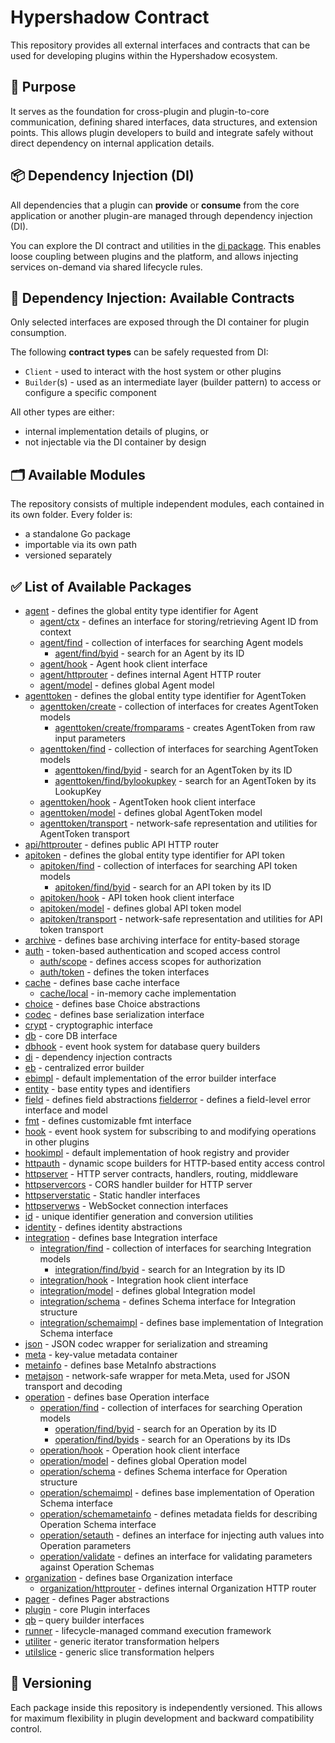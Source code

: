 # Hypershadow Contract

This repository provides all external interfaces and contracts that can be used for developing plugins within the
Hypershadow ecosystem.

## 🔌 Purpose

It serves as the foundation for cross-plugin and plugin-to-core communication, defining shared interfaces, data
structures, and extension points. This allows plugin developers to build and integrate safely without direct dependency
on internal application details.

## 📦 Dependency Injection (DI)

All dependencies that a plugin can **provide** or **consume** from the core application or another plugin-are managed
through dependency injection (DI).

You can explore the DI contract and utilities in the [di package](./di).
This enables loose coupling between plugins and the platform, and allows injecting services on-demand via shared
lifecycle rules.

## 🧩 Dependency Injection: Available Contracts

Only selected interfaces are exposed through the DI container for plugin consumption.

The following **contract types** can be safely requested from DI:

- `Client` - used to interact with the host system or other plugins
- `Builder`(s) - used as an intermediate layer (builder pattern) to access or configure a specific component

All other types are either:

- internal implementation details of plugins, or
- not injectable via the DI container by design

## 🗂️ Available Modules

The repository consists of multiple independent modules, each contained in its own folder. Every folder is:

- a standalone Go package
- importable via its own path
- versioned separately

## ✅ List of Available Packages

- [agent](./agent) - defines the global entity type identifier for Agent
    - [agent/ctx](./agent/ctx) - defines an interface for storing/retrieving Agent ID from context
    - [agent/find](./agent/find) - collection of interfaces for searching Agent models
        - [agent/find/byid](./agent/find/byid) - search for an Agent by its ID
    - [agent/hook](./agent/hook) - Agent hook client interface
    - [agent/httprouter](./agent/httprouter) - defines internal Agent HTTP router
    - [agent/model](./agent/model) - defines global Agent model
- [agenttoken](./agenttoken) - defines the global entity type identifier for AgentToken
    - [agenttoken/create](./agenttoken/create) - collection of interfaces for creates AgentToken models
        - [agenttoken/create/fromparams](./agenttoken/create/fromparams) - creates AgentToken from raw input parameters
    - [agenttoken/find](./agenttoken/find) - collection of interfaces for searching AgentToken models
        - [agenttoken/find/byid](./agenttoken/find/byid) - search for an AgentToken by its ID
        - [agenttoken/find/bylookupkey](./agenttoken/find/bylookupkey) - search for an AgentToken by its LookupKey
    - [agenttoken/hook](./agenttoken/hook) - AgentToken hook client interface
    - [agenttoken/model](./agenttoken/model) - defines global AgentToken model
    - [agenttoken/transport](./agenttoken/transport) - network-safe representation and utilities for AgentToken
      transport
- [api/httprouter](./api/httprouter) - defines public API HTTP router
- [apitoken](./apitoken) - defines the global entity type identifier for API token
    - [apitoken/find](./apitoken/find) - collection of interfaces for searching API token models
        - [apitoken/find/byid](./apitoken/find/byid) - search for an API token by its ID
    - [apitoken/hook](./apitoken/hook) - API token hook client interface
    - [apitoken/model](./apitoken/model) - defines global API token model
    - [apitoken/transport](./apitoken/transport) - network-safe representation and utilities for API token transport
- [archive](./archive) - defines base archiving interface for entity-based storage
- [auth](./auth) - token-based authentication and scoped access control
    - [auth/scope](./auth/scope) - defines access scopes for authorization
    - [auth/token](./auth/token) - defines the token interfaces
- [cache](./cache) - defines base cache interface
    - [cache/local](./cache/local) - in-memory cache implementation
- [choice](./choice) - defines base Choice abstractions
- [codec](./codec) - defines base serialization interface
- [crypt](./crypt) - cryptographic interface
- [db](./db) - core DB interface
- [dbhook](./dbhook) - event hook system for database query builders
- [di](./di) - dependency injection contracts
- [eb](./eb) - centralized error builder
- [ebimpl](./ebimpl) - default implementation of the error builder interface
- [entity](./entity) - base entity types and identifiers
- [field](./field) - defines field abstractions
  [fielderror](./fielderror) - defines a field-level error interface and model
- [fmt](./fmt) - defines customizable fmt interface
- [hook](./hook) - event hook system for subscribing to and modifying operations in other plugins
- [hookimpl](./hookimpl) - default implementation of hook registry and provider
- [httpauth](./httpauth) - dynamic scope builders for HTTP-based entity access control
- [httpserver](./httpserver) - HTTP server contracts, handlers, routing, middleware
- [httpservercors](./httpservercors) - CORS handler builder for HTTP server
- [httpserverstatic](./httpserverstatic) - Static handler interfaces
- [httpserverws](./httpserverws) - WebSocket connection interfaces
- [id](./id) - unique identifier generation and conversion utilities
- [identity](./identity) - defines identity abstractions
- [integration](./integration) - defines base Integration interface
    - [integration/find](./integration/find) - collection of interfaces for searching Integration models
        - [integration/find/byid](./integration/find/byid) - search for an Integration by its ID
    - [integration/hook](./integration/hook) - Integration hook client interface
    - [integration/model](./integration/model) - defines global Integration model
    - [integration/schema](./integration/schema) - defines Schema interface for Integration structure
    - [integration/schemaimpl](./integration/schemaimpl) - defines base implementation of Integration Schema interface
- [json](./json) - JSON codec wrapper for serialization and streaming
- [meta](./meta) - key-value metadata container
- [metainfo](./metainfo) - defines base MetaInfo abstractions
- [metajson](./metajson) - network-safe wrapper for meta.Meta, used for JSON transport and decoding
- [operation](./operation) - defines base Operation interface
    - [operation/find](./operation/find) - collection of interfaces for searching Operation models
        - [operation/find/byid](./operation/find/byid) - search for an Operation by its ID
        - [operation/find/byids](./operation/find/byids) - search for an Operations by its IDs
    - [operation/hook](./operation/hook) - Operation hook client interface
    - [operation/model](./operation/model) - defines global Operation model
    - [operation/schema](./operation/schema) - defines Schema interface for Operation structure
    - [operation/schemaimpl](./operation/schemaimpl) - defines base implementation of Operation Schema interface
    - [operation/schemametainfo](./operation/schemametainfo) - defines metadata fields for describing Operation Schema
      interface
    - [operation/setauth](./operation/setauth) - defines an interface for injecting auth values into Operation
      parameters
    - [operation/validate](./operation/validate) - defines an interface for validating parameters against Operation
      Schemas
- [organization](./organization) - defines base Organization interface
    - [organization/httprouter](./organization/httprouter) - defines internal Organization HTTP router
- [pager](./pager) - defines Pager abstractions
- [plugin](./plugin) - core Plugin interfaces
- [qb](./qb) – query builder interfaces
- [runner](./runner) - lifecycle-managed command execution framework
- [utiliter](./utiliter) - generic iterator transformation helpers
- [utilslice](./utilslice) - generic slice transformation helpers

## 📌 Versioning

Each package inside this repository is independently versioned. This allows for maximum flexibility in plugin
development and backward compatibility control.